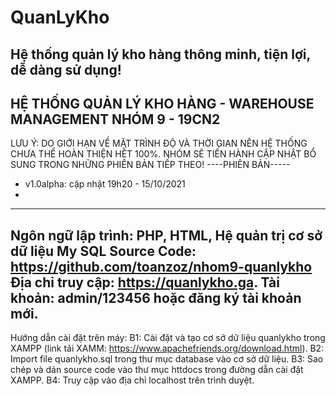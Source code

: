 # QuanLyKho
Hệ thống quản lý kho hàng thông minh, tiện lợi, dễ dàng sử dụng!
----------------------
HỆ THỐNG QUẢN LÝ KHO HÀNG - WAREHOUSE MANAGEMENT
NHÓM 9 - 19CN2
----------------------
LƯU Ý: DO GIỚI HẠN VỀ MẶT TRÌNH ĐỘ VÀ THỜI GIAN NÊN HỆ THỐNG CHƯA THỂ HOÀN THIỆN HẾT 100%. NHÓM SẼ TIẾN HÀNH CẬP NHẬT BỔ SUNG TRONG NHỮNG PHIÊN BẢN TIẾP THEO!
----PHIÊN BẢN-----
- v1.0alpha: cập nhật 19h20 - 15/10/2021
-
--------------------- 
Ngôn ngữ lập trình: PHP, HTML, Hệ quản trị cơ sở dữ liệu My SQL
Source Code: https://github.com/toanzoz/nhom9-quanlykho
Địa chỉ truy cập: https://quanlykho.ga. Tài khoản: admin/123456 hoặc đăng ký tài khoản mới.
---------------------
Hướng dẫn cài đặt trên máy:
B1: Cài đặt và tạo cơ sở dữ liệu quanlykho trong XAMPP (link tải XAMM: https://www.apachefriends.org/download.html).
B2: Import file quanlykho.sql trong thư mục database vào cơ sở dữ liệu.
B3: Sao chép và dán source code vào thư mục httdocs trong đường dẫn cài đặt XAMPP.
B4: Truy cập vào địa chỉ localhost trên trình duyệt.
